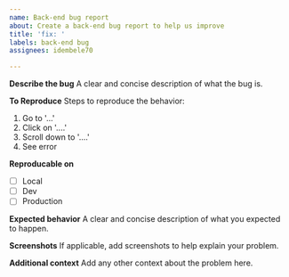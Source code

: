 ```yaml
---
name: Back-end bug report
about: Create a back-end bug report to help us improve
title: 'fix: '
labels: back-end bug
assignees: idembele70

---
```


**Describe the bug**
A clear and concise description of what the bug is.

**To Reproduce**
Steps to reproduce the behavior:
1. Go to '...'
2. Click on '....'
3. Scroll down to '....'
4. See error

**Reproducable on**
* [ ] Local
* [ ] Dev
* [ ] Production

**Expected behavior**
A clear and concise description of what you expected to happen.

**Screenshots**
If applicable, add screenshots to help explain your problem.

**Additional context**
Add any other context about the problem here.
